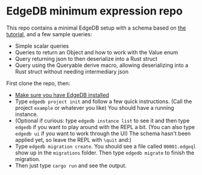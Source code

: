 # EdgeDB minimum expression repo

This repo contains a minimal EdgeDB setup with a schema based on [the tutorial](https://www.edgedb.com/tutorial), and a few sample queries:

* Simple scalar queries
* Queries to return an Object and how to work with the Value enum
* Query returning json to then deserialize into a Rust struct
* Query using the Queryable derive macro, allowing deserializing into a Rust struct without needing intermediary json

First clone the repo, then:

* [Make sure you have EdgeDB installed](https://www.edgedb.com/install)
* Type `edgedb project init` and follow a few quick instructions. (Call the project `example` or whatever you like) You should have a running instance.
* (Optional if curious: type `edgedb instance list` to see it and then type `edgedb` if you want to play around with the REPL a bit. (You can also type `edgedb ui` if you want to work through the UI) The schema hasn't been applied yet, so leave the REPL with `\quit` and:)
* Type `edgedb migration create`. You should see a file called `00001.edgeql` show up in the `migrations` folder. Then type `edgedb migrate` to finish the migration.
* Then just type `cargo run` and see the output.